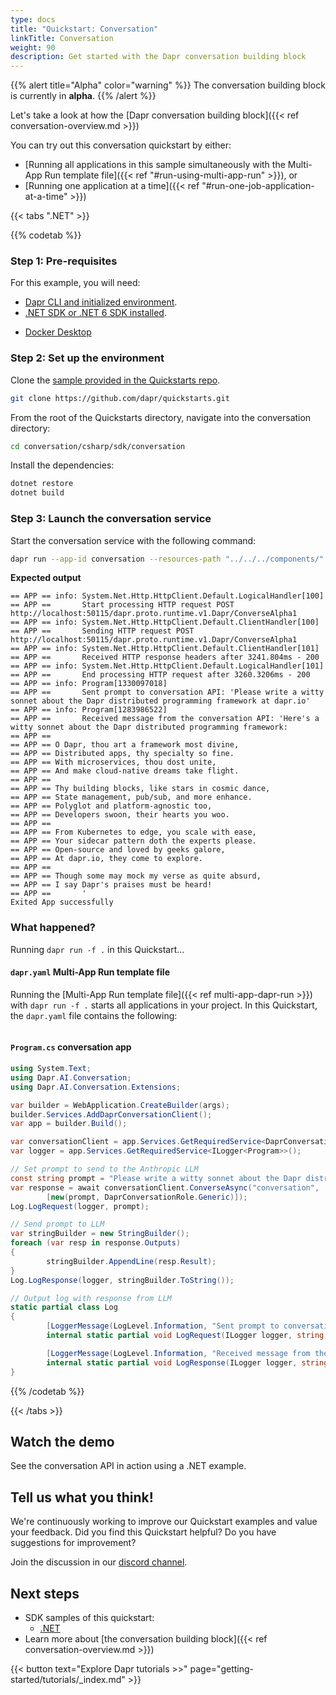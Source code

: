 ```yaml
---
type: docs
title: "Quickstart: Conversation"
linkTitle: Conversation
weight: 90
description: Get started with the Dapr conversation building block
---
```


{{% alert title="Alpha" color="warning" %}}
The conversation building block is currently in **alpha**. 
{{% /alert %}}

Let's take a look at how the [Dapr conversation building block]({{< ref conversation-overview.md >}})  

You can try out this conversation quickstart by either:

- [Running all applications in this sample simultaneously with the Multi-App Run template file]({{< ref "#run-using-multi-app-run" >}}), or
- [Running one application at a time]({{< ref "#run-one-job-application-at-a-time" >}})

{{< tabs ".NET" >}}

 <!-- .NET -->
{{% codetab %}}


### Step 1: Pre-requisites

For this example, you will need:

- [Dapr CLI and initialized environment](https://docs.dapr.io/getting-started).
- [.NET SDK or .NET 6 SDK installed](https://dotnet.microsoft.com/download).
<!-- IGNORE_LINKS -->
- [Docker Desktop](https://www.docker.com/products/docker-desktop)
<!-- END_IGNORE -->

### Step 2: Set up the environment

Clone the [sample provided in the Quickstarts repo](https://github.com/dapr/quickstarts/tree/master/conversation).

```bash
git clone https://github.com/dapr/quickstarts.git
```

From the root of the Quickstarts directory, navigate into the conversation directory:

```bash
cd conversation/csharp/sdk/conversation
```

Install the dependencies:

```bash
dotnet restore
dotnet build
```

### Step 3: Launch the conversation service

Start the conversation service with the following command:

```bash
dapr run --app-id conversation --resources-path "../../../components/" -- dotnet run
```

**Expected output**

```dotnetcli
== APP == info: System.Net.Http.HttpClient.Default.LogicalHandler[100]
== APP ==       Start processing HTTP request POST http://localhost:50115/dapr.proto.runtime.v1.Dapr/ConverseAlpha1
== APP == info: System.Net.Http.HttpClient.Default.ClientHandler[100]
== APP ==       Sending HTTP request POST http://localhost:50115/dapr.proto.runtime.v1.Dapr/ConverseAlpha1
== APP == info: System.Net.Http.HttpClient.Default.ClientHandler[101]
== APP ==       Received HTTP response headers after 3241.804ms - 200
== APP == info: System.Net.Http.HttpClient.Default.LogicalHandler[101]
== APP ==       End processing HTTP request after 3260.3206ms - 200
== APP == info: Program[1330097018]
== APP ==       Sent prompt to conversation API: 'Please write a witty sonnet about the Dapr distributed programming framework at dapr.io'
== APP == info: Program[1283986522]
== APP ==       Received message from the conversation API: 'Here's a witty sonnet about the Dapr distributed programming framework:
== APP == 
== APP == O Dapr, thou art a framework most divine,
== APP == Distributed apps, thy specialty so fine.
== APP == With microservices, thou dost unite,
== APP == And make cloud-native dreams take flight.
== APP == 
== APP == Thy building blocks, like stars in cosmic dance,
== APP == State management, pub/sub, and more enhance.
== APP == Polyglot and platform-agnostic too,
== APP == Developers swoon, their hearts you woo.
== APP == 
== APP == From Kubernetes to edge, you scale with ease,
== APP == Your sidecar pattern doth the experts please.
== APP == Open-source and loved by geeks galore,
== APP == At dapr.io, they come to explore.
== APP == 
== APP == Though some may mock my verse as quite absurd,
== APP == I say Dapr's praises must be heard!
== APP ==       '
Exited App successfully
```

### What happened?

Running `dapr run -f .` in this Quickstart... 

#### `dapr.yaml` Multi-App Run template file

Running the [Multi-App Run template file]({{< ref multi-app-dapr-run >}}) with `dapr run -f .` starts all applications in your project. In this Quickstart, the `dapr.yaml` file contains the following:

```yml

```

#### `Program.cs` conversation app

```csharp
using System.Text;
using Dapr.AI.Conversation;
using Dapr.AI.Conversation.Extensions;

var builder = WebApplication.CreateBuilder(args);
builder.Services.AddDaprConversationClient();
var app = builder.Build();

var conversationClient = app.Services.GetRequiredService<DaprConversationClient>();
var logger = app.Services.GetRequiredService<ILogger<Program>>();

// Set prompt to send to the Anthropic LLM
const string prompt = "Please write a witty sonnet about the Dapr distributed programming framework at dapr.io";
var response = await conversationClient.ConverseAsync("conversation",
        [new(prompt, DaprConversationRole.Generic)]);
Log.LogRequest(logger, prompt);

// Send prompt to LLM
var stringBuilder = new StringBuilder();
foreach (var resp in response.Outputs)
{
        stringBuilder.AppendLine(resp.Result);
}
Log.LogResponse(logger, stringBuilder.ToString());

// Output log with response from LLM
static partial class Log
{
        [LoggerMessage(LogLevel.Information, "Sent prompt to conversation API: '{message}'")]
        internal static partial void LogRequest(ILogger logger, string message);

        [LoggerMessage(LogLevel.Information, "Received message from the conversation API: '{message}'")]
        internal static partial void LogResponse(ILogger logger, string message);
}
```

{{% /codetab %}}

{{< /tabs >}}

## Watch the demo

See the conversation API in action using a .NET example.

## Tell us what you think!

We're continuously working to improve our Quickstart examples and value your feedback. Did you find this Quickstart helpful? Do you have suggestions for improvement?

Join the discussion in our [discord channel](https://discord.com/channels/778680217417809931/953427615916638238).

## Next steps

- SDK samples of this quickstart:
  - [.NET](https://github.com/dapr/quickstarts/tree/master/conversation/go/http)
- Learn more about [the conversation building block]({{< ref conversation-overview.md >}})

{{< button text="Explore Dapr tutorials  >>" page="getting-started/tutorials/_index.md" >}}
